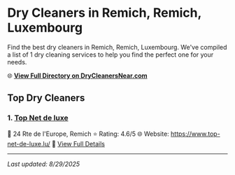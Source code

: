 # Dry Cleaners in Remich, Remich, Luxembourg

Find the best dry cleaners in Remich, Remich, Luxembourg. We've compiled a list of 1 dry cleaning services to help you find the perfect one for your needs.

🌐 **[View Full Directory on DryCleanersNear.com](https://drycleanersnear.com/city/Luxembourg/Remich/Remich)**

## Top Dry Cleaners

### 1. [Top Net de luxe](https://drycleanersnear.com/dryCleaner/68afb89a4e19aac41e8a0f1e/top-net-de-luxe)
📍 24 Rte de l'Europe, Remich
⭐ Rating: 4.6/5
🌐 Website: https://www.top-net-de-luxe.lu/
🔗 [View Full Details](https://drycleanersnear.com/dryCleaner/68afb89a4e19aac41e8a0f1e/top-net-de-luxe)


---

*Last updated: 8/29/2025*
